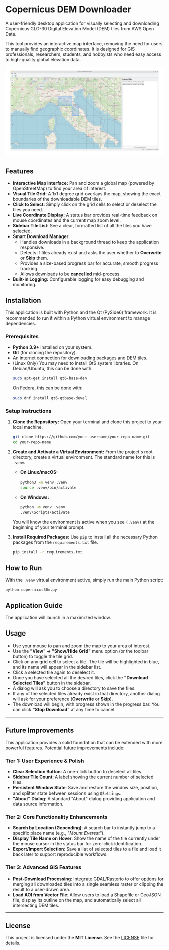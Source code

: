 # Copernicus DEM Downloader

A user-friendly desktop application for visually selecting and downloading Copernicus GLO-30 Digital Elevation Model (DEM) tiles from AWS Open Data.

This tool provides an interactive map interface, removing the need for users to manually find geographic coordinates. It is designed for GIS professionals, researchers, students, and hobbyists who need easy access to high-quality global elevation data.

![Application Screenshot](Screenshot.png)

## Features

*   **Interactive Map Interface:** Pan and zoom a global map (powered by OpenStreetMap) to find your area of interest.
*   **Visual Tile Grid:** A 1x1 degree grid overlays the map, showing the exact boundaries of the downloadable DEM tiles.
*   **Click to Select:** Simply click on the grid cells to select or deselect the tiles you need.
*   **Live Coordinate Display:** A status bar provides real-time feedback on mouse coordinates and the current map zoom level.
*   **Sidebar Tile List:** See a clear, formatted list of all the tiles you have selected.
*   **Smart Download Manager:**
    *   Handles downloads in a background thread to keep the application responsive.
    *   Detects if files already exist and asks the user whether to **Overwrite** or **Skip** them.
    *   Provides a size-based progress bar for accurate, smooth progress tracking.
    *   Allows downloads to be **cancelled** mid-process.
*   **Built-in Logging:** Configurable logging for easy debugging and monitoring.

## Installation

This application is built with Python and the Qt (PySide6) framework. It is recommended to run it within a Python virtual environment to manage dependencies.

### Prerequisites

*   **Python 3.9+** installed on your system.
*   **Git** (for cloning the repository).
*   An internet connection for downloading packages and DEM tiles.
*   (Linux Only) You may need to install Qt6 system libraries. On Debian/Ubuntu, this can be done with:
    ```bash
    sudo apt-get install qt6-base-dev
    ```
    On Fedora, this can be done with:
    ```bash
    sudo dnf install qt6-qtbase-devel
    ```

### Setup Instructions

1.  **Clone the Repository:**
    Open your terminal and clone this project to your local machine.
    ```bash
    git clone https://github.com/your-username/your-repo-name.git
    cd your-repo-name
    ```

2.  **Create and Activate a Virtual Environment:**
    From the project's root directory, create a virtual environment. The standard name for this is `.venv`.
    
    *   **On Linux/macOS:**
        ```bash
        python3 -m venv .venv
        source .venv/bin/activate
        ```
    *   **On Windows:**
        ```bash
        python -m venv .venv
        .venv\Scripts\activate
        ```
    You will know the environment is active when you see `(.venv)` at the beginning of your terminal prompt.

3.  **Install Required Packages:**
    Use `pip` to install all the necessary Python packages from the `requirements.txt` file.
    ```bash
    pip install -r requirements.txt
    ```

## How to Run

With the `.venv` virtual environment active, simply run the main Python script:

```bash
python copernicus30m.py
```

## Application Guide

The application will launch in a maximized window.

## Usage

- Use your mouse to pan and zoom the map to your area of interest.  
- Use the **"View" → "Show/Hide Grid"** menu option (or the toolbar button) to toggle the tile grid.  
- Click on any grid cell to select a tile. The tile will be highlighted in blue, and its name will appear in the sidebar list.  
- Click a selected tile again to deselect it.  
- Once you have selected all the desired tiles, click the **"Download Selected Tiles"** button in the sidebar.  
- A dialog will ask you to choose a directory to save the files.  
- If any of the selected tiles already exist in that directory, another dialog will ask for your preference (**Overwrite** or **Skip**).  
- The download will begin, with progress shown in the progress bar. You can click **"Stop Download"** at any time to cancel.  

---

## Future Improvements

This application provides a solid foundation that can be extended with more powerful features. Potential future improvements include:

### Tier 1: User Experience & Polish
- **Clear Selection Button**: A one-click button to deselect all tiles.  
- **Sidebar Tile Count**: A label showing the current number of selected tiles.  
- **Persistent Window State**: Save and restore the window size, position, and splitter state between sessions using `QSettings`.  
- **"About" Dialog**: A standard "About" dialog providing application and data source information.  

### Tier 2: Core Functionality Enhancements
- **Search by Location (Geocoding)**: A search bar to instantly jump to a specific place name (e.g., *"Mount Everest"*).  
- **Display Tile Name on Hover**: Show the name of the tile currently under the mouse cursor in the status bar for zero-click identification.  
- **Export/Import Selection**: Save a list of selected tiles to a file and load it back later to support reproducible workflows.  

### Tier 3: Advanced GIS Features
- **Post-Download Processing**: Integrate GDAL/Rasterio to offer options for merging all downloaded tiles into a single seamless raster or clipping the result to a user-drawn area.  
- **Load AOI from Vector File**: Allow users to load a Shapefile or GeoJSON file, display its outline on the map, and automatically select all intersecting DEM tiles.  

---

## License

This project is licensed under the **MIT License**. See the [LICENSE](LICENSE) file for details.
